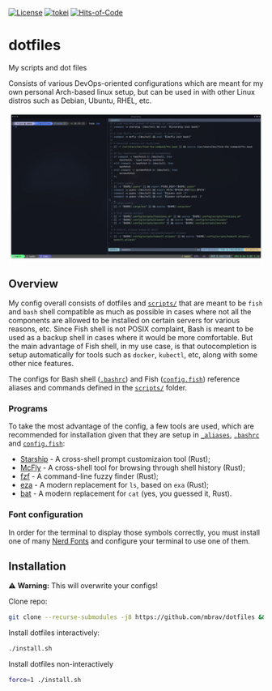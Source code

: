 [![License](https://img.shields.io/badge/License-BSD_3--Clause-yellow.svg)](https://opensource.org/licenses/BSD-3-Clause)
[![tokei](https://tokei.rs/b1/github/mbrav/configs?category=lines)](https://tokei.rs/b1/github/mbrav/configs)
[![Hits-of-Code](https://hitsofcode.com/github/mbrav/dotfiles?branch=main)](https://hitsofcode.com/github/mbrav/dotfiles/view?branch=main)

# dotfiles

My scripts and dot files

Consists of various DevOps-oriented configurations which are meant for my own personal Arch-based linux setup, but can be used in with other Linux distros such as Debian, Ubuntu, RHEL, etc.

![](./screenshot.webp)

## Overview

My config overall consists of dotfiles and [`scripts/`](dotfiles/.config/scripts) that are meant to be `fish` and `bash` shell compatible as much as possible in cases where not all the components are allowed to be installed on certain servers for various reasons, etc.
Since Fish shell is not POSIX complaint, Bash is meant to be used as a backup shell in cases where it would be more comfortable.
But the main advantage of Fish shell, in my use case, is that outocompletion is setup automatically for tools such as `docker`, `kubectl`, etc, along with some other nice features.

The configs for Bash shell ([`.bashrc`](dotfiles/.bashrc)) and Fish ([`config.fish`](dotfiles/.config/fish/config.fish)) reference aliases and commands defined in the [`scripts/`](dotfiles/.config/scripts) folder.

### Programs

To take the most advantage of the config, a few tools are used, which are recommended for installation given that they are setup in [`_aliases`](dotfiles/.config/scripts/_aliases), [`.bashrc`](dotfiles/.bashrc) and [`config.fish`](dotfiles/.config/fish/config.fish):

- [Starship](https://starship.rs/) - A cross-shell prompt customizaion tool (Rust);
- [McFly](https://github.com/cantino/mcfly) - A cross-shell tool for browsing through shell history (Rust);
- [fzf](https://github.com/junegunn/fzf) - A command-line fuzzy finder (Rust);
- [eza](https://github.com/eza-community/eza) - A modern replacement for `ls`, based on `exa` (Rust);
- [bat](https://github.com/sharkdp/bat) - A modern replacement for `cat` (yes, you guessed it, Rust).

### Font configuration

In order for the terminal to display those symbols correctly, you must install one of many [Nerd Fonts](https://www.nerdfonts.com) and configure your terminal to use one of them.

## Installation

⚠️ **Warning:** This will overwrite your configs!

Clone repo:

```bash
git clone --recurse-submodules -j8 https://github.com/mbrav/dotfiles && cd dotfiles
```

Install dotfiles interactively:

```bash
./install.sh
```

Install dotfiles non-interactively
```bash
force=1 ./install.sh
```
